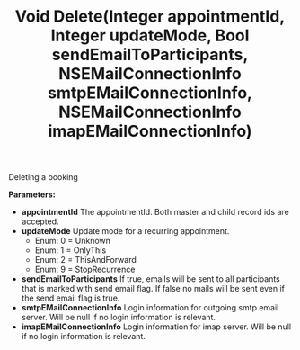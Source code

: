 ﻿---
uid: crmscript_ref_NSAppointmentAgent_Delete
title: Void Delete(Integer appointmentId, Integer updateMode, Bool sendEmailToParticipants, NSEMailConnectionInfo smtpEMailConnectionInfo, NSEMailConnectionInfo imapEMailConnectionInfo)
intellisense: NSAppointmentAgent.Delete
keywords: NSAppointmentAgent, Delete
so.topic: reference
---

Deleting a booking

**Parameters:**
 - **appointmentId** The appointmentId. Both master and child record ids are accepted.
 - **updateMode** Update mode for a recurring appointment.
     - Enum: 0 = Unknown 
     - Enum: 1 = OnlyThis 
     - Enum: 2 = ThisAndForward 
     - Enum: 9 = StopRecurrence 
 - **sendEmailToParticipants** If true, emails will be sent to all participants that is marked with send email flag. If false no mails will be sent even if the send email flag is true.
 - **smtpEMailConnectionInfo** Login information for outgoing smtp email server. Will be null if no login information is relevant.
 - **imapEMailConnectionInfo** Login information for imap server. Will be null if no login information is relevant.
